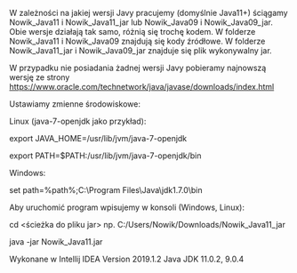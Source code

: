 W zależności na jakiej wersji Javy pracujemy (domyślnie Java11+) ściągamy Nowik_Java11 i Nowik_Java11_jar lub Nowik_Java09 i Nowik_Java09_jar.
Obie wersje działają tak samo, różnią się trochę kodem.
W folderze Nowik_Java11 i Nowik_Java09 znajdują się kody źródłowe.
W folderze Nowik_Java11_jar i Nowik_Java09_jar znajduje się plik wykonywalny jar.

W przypadku nie posiadania żadnej wersji Javy pobieramy najnowszą wersję ze strony
https://www.oracle.com/technetwork/java/javase/downloads/index.html

Ustawiamy zmienne środowiskowe:

Linux (java-7-openjdk jako przykład):

export JAVA_HOME=/usr/lib/jvm/java-7-openjdk 

export PATH=$PATH:/usr/lib/jvm/java-7-openjdk/bin

Windows:

set path=%path%;C:\Program Files\Java\jdk1.7.0\bin

Aby uruchomić program wpisujemy w konsoli (Windows, Linux):

cd <ścieżka do pliku jar>  np. C:/Users/Nowik/Downloads/Nowik_Java11_jar

java -jar Nowik_Java11.jar

Wykonane w Intellij IDEA Version 2019.1.2
Java JDK 11.0.2, 9.0.4

